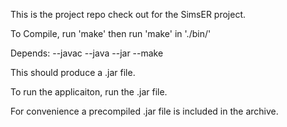 This is the project repo check out for the SimsER project.

To Compile, run 'make' then run 'make' in './bin/'

Depends:
--javac 
--java
--jar
--make

This should produce a .jar file.

To run the applicaiton, run the .jar file.

For convenience a precompiled .jar file is included in the archive.
